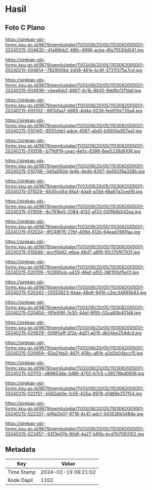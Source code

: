 # Hasil

## Foto C Plano

https://sirekap-obj-formc.kpu.go.id/9679/pemilu/pdpr/11/03/06/20/05/1103062005001-20240215-004635--41a86bb2-48fc-4996-acbe-4fa75530d041.jpg

https://sirekap-obj-formc.kpu.go.id/9679/pemilu/pdpr/11/03/06/20/05/1103062005001-20240215-004814--7829009d-2d08-461e-bc9f-3721f375e7cd.jpg

https://sirekap-obj-formc.kpu.go.id/9679/pemilu/pdpr/11/03/06/20/05/1103062005001-20240215-004936--cbea6dcf-4867-4c1b-8645-9dd9cf2f1daf.jpg

https://sirekap-obj-formc.kpu.go.id/9679/pemilu/pdpr/11/03/06/20/05/1103062005001-20240215-005102--897afaa7-b665-4d4a-9239-fee910e735a4.jpg

https://sirekap-obj-formc.kpu.go.id/9679/pemilu/pdpr/11/03/06/20/05/1103062005001-20240215-010140--8551cbb1-adce-4587-abd3-b0600e957ea1.jpg

https://sirekap-obj-formc.kpu.go.id/9679/pemilu/pdpr/11/03/06/20/05/1103062005001-20240215-010518--b71fdf19-ceac-4e5c-8398-6ee5238d9106.jpg

https://sirekap-obj-formc.kpu.go.id/9679/pemilu/pdpr/11/03/06/20/05/1103062005001-20240215-010746--345a583d-1e4b-4edd-8287-4e56316a338b.jpg

https://sirekap-obj-formc.kpu.go.id/9679/pemilu/pdpr/11/03/06/20/05/1103062005001-20240215-011029--6545cd4d-6fa4-4da9-a7dd-68a97a2ced16.jpg

https://sirekap-obj-formc.kpu.go.id/9679/pemilu/pdpr/11/03/06/20/05/1103062005001-20240215-011858--8c7916e5-2084-4132-af33-041f84b542ea.jpg

https://sirekap-obj-formc.kpu.go.id/9679/pemilu/pdpr/11/03/06/20/05/1103062005001-20240215-012024--8f248f76-27bf-409d-812b-64ead7881faa.jpg

https://sirekap-obj-formc.kpu.go.id/9679/pemilu/pdpr/11/03/06/20/05/1103062005001-20240215-015646--eccf0b62-e6ea-46d7-a8f6-91c170f67931.jpg

https://sirekap-obj-formc.kpu.go.id/9679/pemilu/pdpr/11/03/06/20/05/1103062005001-20240215-020109--102895cb-a429-46ef-a155-08f1f0bf5e01.jpg

https://sirekap-obj-formc.kpu.go.id/9679/pemilu/pdpr/11/03/06/20/05/1103062005001-20240215-020242--25553623-6eae-48e9-9416-c2ec34895b83.jpg

https://sirekap-obj-formc.kpu.go.id/9679/pemilu/pdpr/11/03/06/20/05/1103062005001-20240215-020404--f61e5f9f-7e30-44ef-9f95-02ca60b40148.jpg

https://sirekap-obj-formc.kpu.go.id/9679/pemilu/pdpr/11/03/06/20/05/1103062005001-20240215-020629--008f0aff-2f2e-4d21-a015-db04be254dcd.jpg

https://sirekap-obj-formc.kpu.go.id/9679/pemilu/pdpr/11/03/06/20/05/1103062005001-20240215-020959--62a21da3-467f-458c-a81b-a2d2b04bcc15.jpg

https://sirekap-obj-formc.kpu.go.id/9679/pemilu/pdpr/11/03/06/20/05/1103062005001-20240215-021113--d88653da-3d86-4702-b7c5-c39278bd0656.jpg

https://sirekap-obj-formc.kpu.go.id/9679/pemilu/pdpr/11/03/06/20/05/1103062005001-20240215-022151--b562ab0e-1c05-425a-8978-d1d89e257f54.jpg

https://sirekap-obj-formc.kpu.go.id/9679/pemilu/pdpr/11/03/06/20/05/1103062005001-20240215-022337--bf6a2b07-9718-4c41-adc1-543536b5484e.jpg

https://sirekap-obj-formc.kpu.go.id/9679/pemilu/pdpr/11/03/06/20/05/1103062005001-20240215-022457--93f3e07b-90df-4a27-b65b-bcd7b7093102.jpg


## Metadata

| Key        | Value               |
| ---------- | ------------------- |
| Time Stamp | 2024-02-19 06:21:02 |
| Kode Dapil | 1102                |




